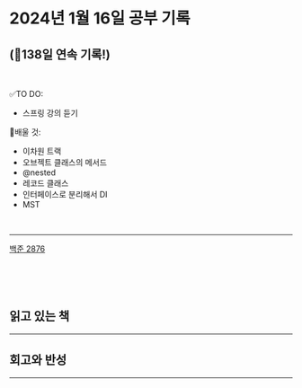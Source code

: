 # 2024년 1월 16일 공부 기록 
## (🚀138일 연속 기록!)

<br>

✅TO DO: 

- 스프링 강의 듣기

💭배울 것:

- 이차원 트랙
- 오브젝트 클래스의 메서드
- @nested
- 레코드 클래스
- 인터페이스로 분리해서 DI
- MST

<br>

---

[백준 2876](..%2F..%2F..%2FAlgorithm%2FSolvedProblem%2FDP%2F%EC%8B%A4%EB%B2%84%2F2876%2F2876.md)




<br><br><br>

## 읽고 있는 책

---





## 회고와 반성

---

